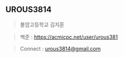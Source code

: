 UROUS3814
------------------
  >불암고등학교 김지훈
  
  >백준 : https://acmicpc.net/user/urous381

  >Connect : urous3814@gmail.com
